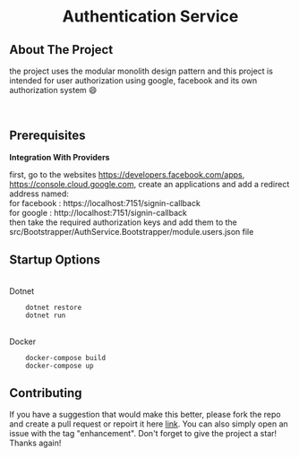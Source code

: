   <h1 align="center">Authentication Service</h1>

<!-- ABOUT THE PROJECT -->

## About The Project

the project uses the modular monolith design pattern and this project is intended for user authorization using google, facebook and its own authorization system :smile:

<br/>

## Prerequisites

<b>Integration With Providers</b>

first, go to the websites https://developers.facebook.com/apps, https://console.cloud.google.com, create an applications and add a redirect address named: </br>
for facebook : https://localhost:7151/signin-callback </br>
for google : http://localhost:7151/signin-callback </br>
then take the required authorization keys and add them to the src/Bootstrapper/AuthService.Bootstrapper/module.users.json file

## Startup Options

<br>Dotnet </br>

        dotnet restore
        dotnet run

<br>Docker</br>

        docker-compose build
        docker-compose up

## Contributing

If you have a suggestion that would make this better, please fork the repo and create a pull request or repoirt it here <a href="https://github.com/Michalzip/AuthService/issues">link</a>. You can also simply open an issue with the tag "enhancement".
Don't forget to give the project a star! Thanks again!
